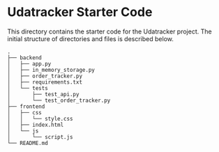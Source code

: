 # Udatracker Starter Code

This directory contains the starter code for the Udatracker project. The initial structure of directories and files is described below.

```
.
├── backend
│   ├── app.py
│   ├── in_memory_storage.py
│   ├── order_tracker.py
│   ├── requirements.txt
│   └── tests
│       ├── test_api.py
│       └── test_order_tracker.py
├── frontend
│   ├── css
│   │   └── style.css
│   ├── index.html
│   └── js
│       └── script.js
└── README.md
```
